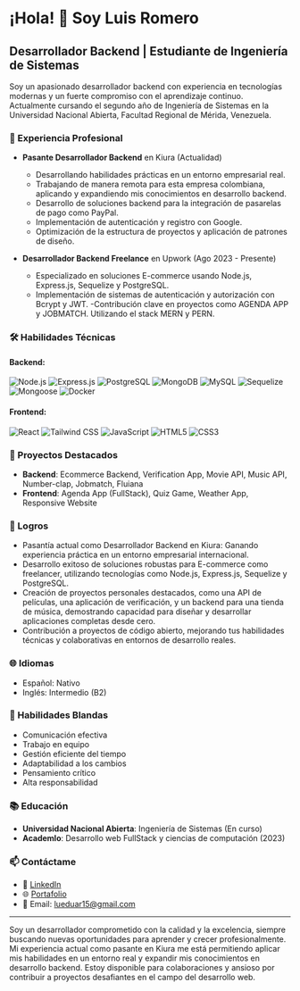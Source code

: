 # ¡Hola! 👋 Soy Luis Romero

## Desarrollador Backend | Estudiante de Ingeniería de Sistemas

Soy un apasionado desarrollador backend con experiencia en tecnologías modernas y un fuerte compromiso con el aprendizaje continuo. Actualmente cursando el segundo año de Ingeniería de Sistemas en la Universidad Nacional Abierta, Facultad Regional de Mérida, Venezuela.

### 💼 Experiencia Profesional

- **Pasante Desarrollador Backend** en Kiura (Actualidad)
  - Desarrollando habilidades prácticas en un entorno empresarial real.
  - Trabajando de manera remota para esta empresa colombiana, aplicando y expandiendo mis conocimientos en desarrollo backend.
  - Desarrollo de soluciones backend para la integración de pasarelas de pago como PayPal.
  - Implementación de autenticación y registro con Google.
  - Optimización de la estructura de proyectos y aplicación de patrones de diseño.

- **Desarrollador Backend Freelance** en Upwork (Ago 2023 - Presente)
  - Especializado en soluciones E-commerce usando Node.js, Express.js, Sequelize y PostgreSQL.
  - Implementación de sistemas de autenticación y autorización con Bcrypt y JWT.
  -Contribución clave en proyectos como AGENDA APP y JOBMATCH. Utilizando el stack MERN y PERN.

### 🛠 Habilidades Técnicas

#### Backend:
![Node.js](https://img.shields.io/badge/-Node.js-339933?style=flat-square&logo=Node.js&logoColor=white)
![Express.js](https://img.shields.io/badge/-Express.js-000000?style=flat-square&logo=express&logoColor=white)
![PostgreSQL](https://img.shields.io/badge/-PostgreSQL-336791?style=flat-square&logo=postgresql&logoColor=white)
![MongoDB](https://img.shields.io/badge/-MongoDB-47A248?style=flat-square&logo=mongodb&logoColor=white)
![MySQL](https://img.shields.io/badge/-MySQL-4479A1?style=flat-square&logo=MySQL&logoColor=white)
![Sequelize](https://img.shields.io/badge/-Sequelize-52B0E7?style=flat-square&logo=sequelize&logoColor=white)
![Mongoose](https://img.shields.io/badge/-Mongoose-880000?style=flat-square&logo=mongoose&logoColor=white)
![Docker](https://img.shields.io/badge/-Docker-2496ED?style=flat-square&logo=docker&logoColor=white)

#### Frontend:
![React](https://img.shields.io/badge/-React-61DAFB?style=flat-square&logo=react&logoColor=black)
![Tailwind CSS](https://img.shields.io/badge/-Tailwind%20CSS-38B2AC?style=flat-square&logo=tailwind-css&logoColor=white)
![JavaScript](https://img.shields.io/badge/-JavaScript-F7DF1E?style=flat-square&logo=javascript&logoColor=black)
![HTML5](https://img.shields.io/badge/-HTML5-E34F26?style=flat-square&logo=html5&logoColor=white)
![CSS3](https://img.shields.io/badge/-CSS3-1572B6?style=flat-square&logo=css3&logoColor=black)

### 🚀 Proyectos Destacados

- **Backend**: Ecommerce Backend, Verification App, Movie API, Music API, Number-clap, Jobmatch, Fluiana
- **Frontend**: Agenda App (FullStack), Quiz Game, Weather App, Responsive Website

### 🌟 Logros

- Pasantía actual como Desarrollador Backend en Kiura: Ganando experiencia práctica en un entorno empresarial internacional.
- Desarrollo exitoso de soluciones robustas para E-commerce como freelancer, utilizando tecnologías como Node.js, Express.js, Sequelize y PostgreSQL.
- Creación de proyectos personales destacados, como una API de películas, una aplicación de verificación, y un backend para una tienda de música, demostrando capacidad para diseñar y       desarrollar aplicaciones completas desde cero.
- Contribución a proyectos de código abierto, mejorando tus habilidades técnicas y colaborativas en entornos de desarrollo reales.

### 🌐 Idiomas

- Español: Nativo
- Inglés: Intermedio (B2)

### 🤝 Habilidades Blandas

- Comunicación efectiva
- Trabajo en equipo
- Gestión eficiente del tiempo
- Adaptabilidad a los cambios
- Pensamiento crítico
- Alta responsabilidad

### 📚 Educación

- **Universidad Nacional Abierta**: Ingeniería de Sistemas (En curso)
- **Academlo**: Desarrollo web FullStack y ciencias de computación (2023)

### 📫 Contáctame

- 💼 [LinkedIn](https://www.linkedin.com/in/luisromero15/)
- 🌐 [Portafolio](https://portafolio-luis-romero.vercel.app/)
- 📧 Email: lueduar15@gmail.com

---

Soy un desarrollador comprometido con la calidad y la excelencia, siempre buscando nuevas oportunidades para aprender y crecer profesionalmente. Mi experiencia actual como pasante en Kiura me está permitiendo aplicar mis habilidades en un entorno real y expandir mis conocimientos en desarrollo backend. Estoy disponible para colaboraciones y ansioso por contribuir a proyectos desafiantes en el campo del desarrollo web.
